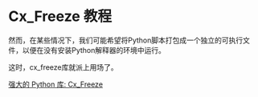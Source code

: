 # Cx_Freeze 教程

<show-structure depth="3"/>

然而，在某些情况下，我们可能希望将Python脚本打包成一个独立的可执行文件，以便在没有安装Python解释器的环境中运行。

这时，cx_freeze库就派上用场了。


<seealso>
<category ref="ref_docs">
    <a href="https://mp.weixin.qq.com/s/dQUvadFv00jJvevTNUWz5A">强大的 Python 库: Cx_Freeze</a>
</category>
<category ref="ref_github">
</category>
<category ref="ref_issues">
</category>
<category ref="ref_hf">
</category>
<category ref="ref_ms">
</category>
</seealso>

